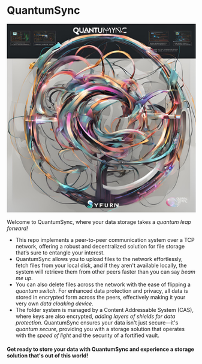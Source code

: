 # QuantumSync
![QuantumSync](./quantumsync%20.jpg)

Welcome to QuantumSync, where your data storage takes a _quantum leap forward!_ <br />
* This repo implements a peer-to-peer communication system over a TCP network, offering a robust and decentralized solution for file storage that’s sure to entangle your interest. 
* QuantumSync allows you to upload files to the network effortlessly, fetch files from your local disk, and if they aren't available locally, the system will retrieve them from other peers faster than you can say _beam me up_. 
* You can also delete files across the network with the ease of flipping a _quantum switch_. For enhanced data protection and privacy, all data is stored in encrypted form across the peers, effectively making it your very own _data cloaking device_. 
* The folder system is managed by a Content Addressable System (CAS), where keys are also encrypted, _adding layers of shields for data protection_. QuantumSync ensures your data isn't just secure—it's _quantum secure_, providing you with a storage solution that operates with the _speed of light_ and the security of a fortified vault.<br> 
#### Get ready to store your data with QuantumSync and experience a storage solution that's out of this world!